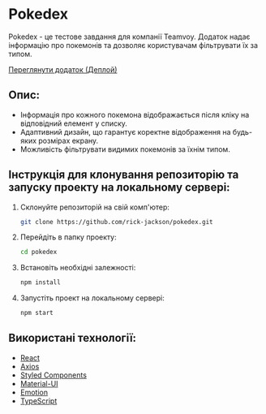 # Pokedex

Pokedex - це тестове завдання для компанії Teamvoy. Додаток надає інформацію про покемонів та дозволяє користувачам фільтрувати їх за типом.

[Переглянути додаток (Деплой)](https://sweet-mandazi-cc31ab.netlify.app/)

## Опис:

- Інформація про кожного покемона відображається після кліку на відповідний елемент у списку.
- Адаптивний дизайн, що гарантує коректне відображення на будь-яких розмірах екрану.
- Можливість фільтрувати видимих покемонів за їхнім типом.

## Інструкція для клонування репозиторію та запуску проекту на локальному сервері:

1. Склонуйте репозиторій на свій комп'ютер:

   ```bash
   git clone https://github.com/rick-jackson/pokedex.git
2. Перейдіть в папку проекту:
   ```bash
   cd pokedex
3. Встановіть необхідні залежності:
   ```bash
   npm install
4. Запустіть проект на локальному сервері:
   ```bash
   npm start
   
## Використані технології:
- [React](https://reactjs.org/)
- [Axios](https://axios-http.com/)
- [Styled Components](https://styled-components.com/)
- [Material-UI](https://mui.com/)
- [Emotion](https://emotion.sh/)
- [TypeScript](https://www.typescriptlang.org/)
